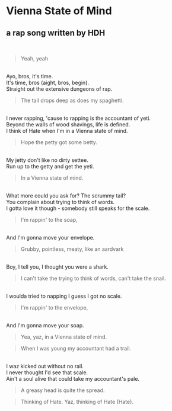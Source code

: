 # Vienna State of Mind #
## a rap song written by HDH ###
<br>

> Yeah, yeah
<br>
Ayo, bros, it's time.
<br>
It's time, bros (aight, bros, begin).
<br>
Straight out the extensive dungeons of rap.

>The tail drops deep as does my spaghetti.
<br>
I never rapping, 'cause to rapping is the accountant of yeti.
<br>
Beyond the walls of wood shavings, life is defined.
<br>
I think of Hate when I'm in a Vienna state of mind.

>Hope the petty got some betty.
<br>
My jetty don't like no dirty settee.
<br>
Run up to the getty and get the yeti.

>In a Vienna state of mind.
<br>
What more could you ask for? The scrummy tail?
<br>
You complain about trying to think of words.
<br>
I gotta love it though - somebody still speaks for the scale.

>I'm rappin' to the soap,
<br>
And I'm gonna move your envelope.

>Grubby, pointless, meaty, like an aardvark
<br>
Boy, I tell you, I thought you were a shark.

>I can't take the trying to think of words, can't take the snail.
<br>
I woulda tried to napping I guess I got no scale.

>I'm rappin' to the envelope,
<br>
And I'm gonna move your soap.

>Yea, yaz, in a Vienna state of mind.

>When I was young my accountant had a trail.
<br>
I waz kicked out without no rail.
<br>
I never thought I'd see that scale.
<br>
Ain't a soul alive that could take my accountant's pale.

>A greasy head is quite the spread.

>Thinking of Hate. Yaz, thinking of Hate (Hate).